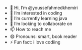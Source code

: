 - 👋 Hi, I’m @youssefahmedkhemiri
- 👀 I’m interested in coding
- 🌱 I’m currently learning java
- 💞️ I’m looking to collaborate on 
- 📫 How to reach me
- 😄 Pronouns: smart, book reader
- ⚡ Fun fact: i love codiing

<!---
youssefahmedkhemiri/youssefahmedkhemiri is a ✨ special ✨ repository because its `README.md` (this file) appears on your GitHub profile.
You can click the Preview link to take a look at your changes.
--->
